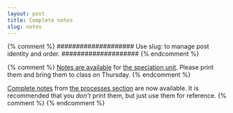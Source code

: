 ```yaml
---
layout: post
title: Complete notes
slug: notes
---
```


{% comment %} 
####################
Use slug: to manage post identity and order.
####################
{% endcomment %} 

{% comment %} 
[Notes are available](/materials/speciation.handouts.pdf) for [the speciation unit](/speciation.html). Please print them and bring them to class on Thursday.
{% endcomment %} 

[Complete notes](/materials/processes.complete.pdf) from [the processes section](/processes.html) are now available. It is recommended that you _don't_ print them, but just use them for reference.
{% comment %} 
{% endcomment %} 


